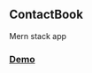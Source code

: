 <h2>ContactBook</h2>
<p>Mern stack app</p>
<h3><a href="https://contact-book-app-mern.herokuapp.com/">Demo</a></h3>
